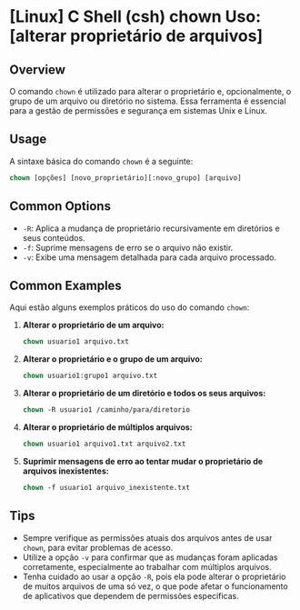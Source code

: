 # [Linux] C Shell (csh) chown Uso: [alterar proprietário de arquivos]

## Overview
O comando `chown` é utilizado para alterar o proprietário e, opcionalmente, o grupo de um arquivo ou diretório no sistema. Essa ferramenta é essencial para a gestão de permissões e segurança em sistemas Unix e Linux.

## Usage
A sintaxe básica do comando `chown` é a seguinte:

```csh
chown [opções] [novo_proprietário][:novo_grupo] [arquivo]
```

## Common Options
- `-R`: Aplica a mudança de proprietário recursivamente em diretórios e seus conteúdos.
- `-f`: Suprime mensagens de erro se o arquivo não existir.
- `-v`: Exibe uma mensagem detalhada para cada arquivo processado.

## Common Examples
Aqui estão alguns exemplos práticos do uso do comando `chown`:

1. **Alterar o proprietário de um arquivo:**
   ```csh
   chown usuario1 arquivo.txt
   ```

2. **Alterar o proprietário e o grupo de um arquivo:**
   ```csh
   chown usuario1:grupo1 arquivo.txt
   ```

3. **Alterar o proprietário de um diretório e todos os seus arquivos:**
   ```csh
   chown -R usuario1 /caminho/para/diretorio
   ```

4. **Alterar o proprietário de múltiplos arquivos:**
   ```csh
   chown usuario1 arquivo1.txt arquivo2.txt
   ```

5. **Suprimir mensagens de erro ao tentar mudar o proprietário de arquivos inexistentes:**
   ```csh
   chown -f usuario1 arquivo_inexistente.txt
   ```

## Tips
- Sempre verifique as permissões atuais dos arquivos antes de usar `chown`, para evitar problemas de acesso.
- Utilize a opção `-v` para confirmar que as mudanças foram aplicadas corretamente, especialmente ao trabalhar com múltiplos arquivos.
- Tenha cuidado ao usar a opção `-R`, pois ela pode alterar o proprietário de muitos arquivos de uma só vez, o que pode afetar o funcionamento de aplicativos que dependem de permissões específicas.